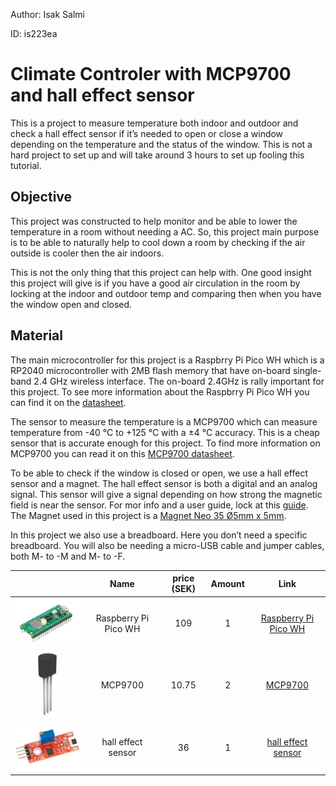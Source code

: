 Author: Isak Salmi

ID: is223ea

# Climate Controler with MCP9700 and hall effect sensor

This is a project to measure temperature both indoor and outdoor and check a hall effect sensor if it’s needed to open or close a window depending on the temperature and the status of the window. This is not a hard project to set up  and will take around 3 hours to set up fooling this tutorial.

## Objective

This project was constructed to help monitor and be able to lower the temperature in a room without needing a AC. So, this project main purpose is to be able to naturally help to cool down a room by checking if the air outside is cooler then the air indoors.

This is not the only thing that this project can help with. One good insight this project will give is if you have a good air circulation in the room by locking at the indoor and outdoor temp and comparing then when you have the window open and closed.

## Material

The main microcontroller for this project is a Raspbrry Pi Pico WH which is a RP2040 microcontroller with 2MB flash memory that have on-board single-band 2.4 GHz wireless interface. The on-board 2.4GHz is rally important for this project. To see more information about the Raspbrry Pi Pico WH you can find it on the [datasheet](https://datasheets.raspberrypi.com/picow/pico-w-datasheet.pdf).

The sensor to measure the temperature is a MCP9700 which can measure temperature from -40 °C to +125 °C with a ±4 °C accuracy. This is a cheap sensor that is accurate enough for this project. To find more information on MCP9700 you can read it on this [MCP9700 datasheet](https://www.electrokit.com/uploads/productfile/41011/21942e-2.pdf).

To be able to check if the window is closed or open, we use a hall effect sensor and a magnet. The hall effect sensor is both a digital and an analog signal. This sensor will give a signal depending on how strong the magnetic field is near the sensor. For mor info and a user guide, lock at this [guide](https://www.electrokit.com/uploads/productfile/41015/41015710_-_Hall_Effect_Sensor.pdf). The Magnet used in this project is a [Magnet Neo 35 Ø5mm x 5mm](https://www.electrokit.com/uploads/productfile/41011/41011480.pdf).

In this project we also use a breadboard. Here you don’t need a specific breadboard. You will also be needing a micro-USB cable and jumper cables, both M- to -M and M- to -F.


|                                                                   |         Name         | price (SEK) | Amount |                                              Link                                              |
| ------------------------------------------------------------------- | :--------------------: | :-----------: | :------: | :----------------------------------------------------------------------------------------------: |
| <img src="assets/PICO-WH-HERO.jpg" width="200"> | Raspberry Pi Pico WH |     109     |   1   |        [Raspberry Pi Pico WH](https://www.electrokit.com/produkt/raspberry-pi-pico-wh/)        |
| <img src="assets/MCP9700.jpg" width="200"> |       MCP9700       |    10.75    |   2   |   [MCP9700](https://www.electrokit.com/produkt/mcp9700-e-to-to-92-temperaturgivare/https:/)   |
| <img src="assets/hall_effect.jpg" width="200">|  hall effect sensor  |     36     |   1   | [hall effect sensor](https://www.electrokit.com/produkt/pulsgivare-halleffekt-digital/https:/) |
